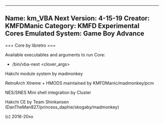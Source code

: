 -----------------------
Name: km_VBA Next
Version: 4-15-19
Creator: KMFDManic
Category: KMFD Experimental Cores
Emulated System: Game Boy Advance
-----------------------
=== Core by libretro ===

Available executables and arguments to run Core:
- /bin/vba-next <rom> <clover_args>

Hakchi module system by madmonkey

RetroArch Xtreme + HMODS maintained by KMFDManic/madmonkey/pcm

NES/SNES Mini shell integration by Cluster

Hakchi CE by Team Shinkansen (DanTheMan827/princess_daphie/skogaby/madmonkey)

(c) 2016-20xx

